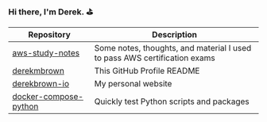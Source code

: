 ### Hi there, I'm Derek. :golf:

| Repository                                                                      | Description                                                               |
| -                                                                               | -                                                                         |
| [aws-study-notes](https://github.com/derekmbrown/aws-study-notes)               | Some notes, thoughts, and material I used to pass AWS certification exams |
| [derekmbrown](https://github.com/derekmbrown/derekmbrown)                       | This GitHub Profile README                                                |
| [derekbrown-io](https://github.com/derekmbrown/derekbrown-io)                   | My personal website                                                       |
| [docker-compose-python](https://github.com/derekmbrown/docker-compose-python)   | Quickly test Python scripts and packages                                  |
